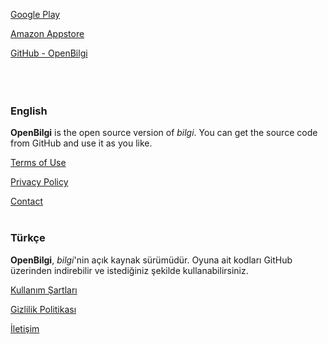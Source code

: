 [Google Play](https://play.google.com/store/apps/details?id=io.sleepybug.bilgi)

[Amazon Appstore](https://www.amazon.com/gp/product/B0C76TWXRJ)

[GitHub - OpenBilgi](https://github.com/sekodev/OpenBilgi)
<br><br><br><br>

### English

**OpenBilgi** is the open source version of *bilgi*. You can get the source code from GitHub and use it as you like.

[Terms of Use](https://sekodev.github.io/games/terms/termsUse-en.html)

[Privacy Policy](https://sekodev.github.io/games/privacy/privacyPolicy-en.html)

[Contact](mailto:info.sleepybug@gmail.com)
<br><br>

### Türkçe

**OpenBilgi**, *bilgi*'nin açık kaynak sürümüdür. Oyuna ait kodları GitHub üzerinden indirebilir ve istediğiniz şekilde kullanabilirsiniz.

[Kullanım Şartları](https://sekodev.github.io/games/terms/termsUse-tr.html)

[Gizlilik Politikası](https://sekodev.github.io/games/privacy/privacyPolicy-tr.html)

[İletişim](mailto:info.sleepybug@gmail.com)
<br><br>
